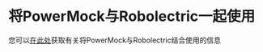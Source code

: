 # 将PowerMock与Robolectric一起使用

您可以[在此处](https://github.com/robolectric/robolectric/wiki/Using-PowerMock)获取有关将PowerMock与Robolectric结合使用的信息
